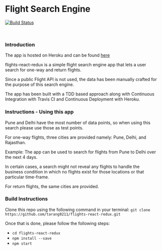 # Flight Search Engine

[![Build Status](https://travis-ci.org/tarang9211/flights-react-redux.svg?branch=master)](https://travis-ci.org/tarang9211/flights-react-redux)

<br />

### Introduction
The app is hosted on Heroku and can be found [here](https://flights-react-redux.herokuapp.com/)

flights-react-redux is a simple flight search engine app that lets a user search for one-way and return flights.

Since a public Flight API is not used, the data has been manually crafted for the purpose of this search engine.

The app has been built with a TDD based approach along with Continuous Integration with Travis CI and Continuous Deployment with Heroku.


### Instructions - Using this app
Pune and Delhi have the most number of data points, so when using this search please use those as test points.

For one-way flights, three cities are provided namely: Pune, Delhi, and Rajasthan.

Example: The app can be used to search for flights from Pune to Delhi over the next 4 days.

In certain cases, a search might not reveal any flights to handle the business condition in which no flights exist for those locations or that particular time-frame.

For return flights, the same cities are provided.


### Build Instructions
Clone this repo using the following command in your terminal:
`git clone https://github.com/tarang9211/flights-react-redux.git`

Once that is done, please follow the following steps:
- `cd flights-react-redux`
- `npm install --save`
- `npm start`
